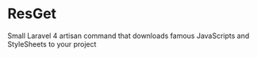 ResGet
======

Small Laravel 4 artisan command that downloads famous JavaScripts and StyleSheets to your project
